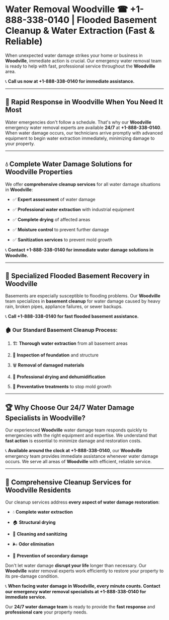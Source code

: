 # Water Removal Woodville ☎ +1-888-338-0140 | Flooded Basement Cleanup & Water Extraction (Fast & Reliable)

When unexpected water damage strikes your home or business in **Woodville**, immediate action is crucial. Our emergency water removal team is ready to help with fast, professional service throughout the **Woodville** area. 

📞 **Call us now at +1-888-338-0140 for immediate assistance.**
---
## 🚀 Rapid Response in Woodville When You Need It Most
Water emergencies don't follow a schedule. That's why our **Woodville** emergency water removal experts are available **24/7** at **+1-888-338-0140**. When water damage occurs, our technicians arrive promptly with advanced equipment to begin water extraction immediately, minimizing damage to your property.
---
## 💧 Complete Water Damage Solutions for Woodville Properties
We offer **comprehensive cleanup services** for all water damage situations in **Woodville**:
- ✅ **Expert assessment** of water damage  
- ✅ **Professional water extraction** with industrial equipment  
- ✅ **Complete drying** of affected areas  
- ✅ **Moisture control** to prevent further damage  
- ✅ **Sanitization services** to prevent mold growth  
📞 **Contact +1-888-338-0140 for immediate water damage solutions in Woodville.**
---
## 🌊 Specialized Flooded Basement Recovery in Woodville
Basements are especially susceptible to flooding problems. Our **Woodville** team specializes in **basement cleanup** for water damage caused by heavy rain, broken pipes, appliance failures, or sewer backups. 
📞 **Call +1-888-338-0140 for fast flooded basement assistance.**
### 🏚️ Our Standard Basement Cleanup Process:
1. 🏗️ **Thorough water extraction** from all basement areas  
2. 🔎 **Inspection of foundation** and structure  
3. 🗑️ **Removal of damaged materials**  
4. 💨 **Professional drying and dehumidification**  
5. 🚫 **Preventative treatments** to stop mold growth  
---
## 🏆 Why Choose Our 24/7 Water Damage Specialists in Woodville?
Our experienced **Woodville** water damage team responds quickly to emergencies with the right equipment and expertise. We understand that **fast action** is essential to minimize damage and restoration costs.
📞 **Available around the clock at +1-888-338-0140**, our **Woodville** emergency team provides immediate assistance whenever water damage occurs. We serve all areas of **Woodville** with efficient, reliable service.
---
## 🧹 Comprehensive Cleanup Services for Woodville Residents
Our cleanup services address **every aspect of water damage restoration**:
- 💧 **Complete water extraction**  
- 🏠 **Structural drying**  
- 🧼 **Cleaning and sanitizing**  
- 🌬️ **Odor elimination**  
- 🚫 **Prevention of secondary damage**  
Don't let water damage **disrupt your life** longer than necessary. Our **Woodville** water removal experts work efficiently to restore your property to its pre-damage condition.
📞 **When facing water damage in Woodville, every minute counts. Contact our emergency water removal specialists at +1-888-338-0140 for immediate service.**
Our **24/7 water damage team** is ready to provide the **fast response** and **professional care** your property needs.
